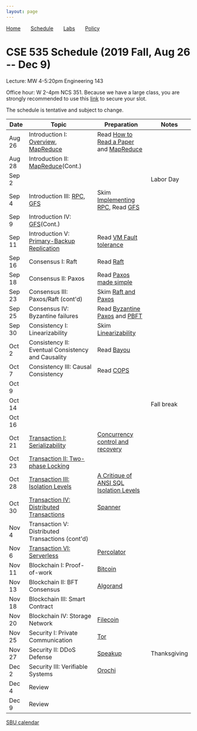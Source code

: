 ```yaml
---
layout: page
---
```


[Home](.) &nbsp; &nbsp; &nbsp;
[Schedule](./schedule.html) &nbsp; &nbsp; &nbsp;
[Labs](./labs.html) &nbsp; &nbsp; &nbsp;
[Policy](./policy.html)

# CSE 535 Schedule (2019 Fall, Aug 26 -- Dec 9)

Lecture: MW 4-5:20pm Engineering 143 

Office hour: W 2-4pm NCS 351. Because we have a large class, you are strongly recommended to use this [link](https://calendly.com/shuaimu/officehour) to secure your slot. 

The schedule is tentative and subject to change.

| Date   | Topic &nbsp;                                                                   | Preparation                                                                                    | Notes        |
|--------|--------------------------------------------------------------------------------|------------------------------------------------------------------------------------------------|--------------|
| Aug 26 | Introduction I: [Overview](notes/overview.md), [MapReduce](notes/mapreduce.md) | Read [How to Read a Paper](readings/paper-reading.pdf) and [MapReduce](readings/mapreduce.pdf) |              |
| Aug 28 | Introduction II: [MapReduce](notes/mapreduce.md)(Cont.)                        |                                                                                                |              |
| Sep 2  |                                                                                |                                                                                                | Labor Day    |
| Sep 4  | Introduction III: [RPC](notes/rpc.md), [GFS](notes/gfs.md)                     | Skim [Implementing RPC](readings/rpc.pdf), Read [GFS](readings/gfs.pdf)                        |              |
| Sep 9  | Introduction IV: [GFS](notes/gfs.md)(Cont.)                                    |                                                                                                |              |
| Sep 11 | Introduction V: [Primary-Backup Replication](notes/vmft.md)                    | Read [VM Fault tolerance](readings/vm-ft.pdf)                                                  |              |
| Sep 16 | Consensus I: Raft                                                              | Read [Raft](readings/raft.pdf)                                                                 |              |
| Sep 18 | Consensus II: Paxos                                                            | Read [Paxos made simple](readings/paxos.pdf)                                                   |              |
| Sep 23 | Consensus III: Paxos/Raft (cont'd)                                             | Skim [Raft and Paxos](readings/raft-paxos.pdf)                                                    |              |
| Sep 25 | Consensus IV: Byzantine failures                                               | Read [Byzantine Paxos](readings/byzpaxos.pdf) and [PBFT](readings/pbft.pdf)                     |              |
| Sep 30 | Consistency I: Linearizability                                    | Skim [Linearizability](readings/linearizability.pdf)                                           |              |
| Oct 2  | Consistency II: Eventual Consistency and Causality                             | Read [Bayou](readings/bayou.pdf)                                                               |              |
| Oct 7  | Consistency III: Causal Consistency                                            | Read [COPS](readings/cops.pdf)                                                                 |              |
| Oct 9  |                                                                                |                                                                                                |              |
| Oct 14 |                                                                                |                                                                                                | Fall break   |
| Oct 16 |                                                                                |                                                                                                |              |
| Oct 21 | [Transaction I: Serializability]()                                             | [Concurrency control and recovery](readings/franklin97concurrency.pdf)                         |              |
| Oct 23 | [Transaction II: Two-phase Locking]()                                          |                                                                                                |              |
| Oct 28 | [Transaction III: Isolation Levels]()                                          | [A Critique of ANSI SQL Isolation Levels](readings/si.pdf)                                     |              |
| Oct 30 | [Transaction IV: Distributed Transactions]()                                   | [Spanner](readings/spanner.pdf)                                                                |              |
| Nov 4  | Transaction V: Distributed Transactions (cont'd)                               |                                                                                                |              |
| Nov 6  | [Transaction VI: Serverless]()                                                 | [Percolator](readings/percolator.pdf)                                                          |              |
| Nov 11 | Blockchain I: Proof-of-work                                                    | [Bitcoin](readings/bitcoin.pdf)                                                                |              |
| Nov 13 | Blockchain II: BFT Consensus                                                   | [Algorand](readings/algorand.pdf)                                                              |              |
| Nov 18 | Blockchain III: Smart Contract                                                 |                                                                                                |              |
| Nov 20 | Blockchain IV: Storage Network                                                 | [Filecoin](readings/filecoin.pdf)                                                              |              |
| Nov 25 | Security I: Private Communication                                              | [Tor](readings/tor.pdf)                                                                        |              |
| Nov 27 | Security II: DDoS Defense                                                      | [Speakup](readings/speakup.pdf)                                                                | Thanksgiving |
| Dec 2  | Security III: Verifiable Systems                                               | [Orochi](readings/orochi.pdf)                                                                  |              |
| Dec 4  | Review                                                                         |                                                                                                |              |
| Dec 9  | Review                                                                         |                                                                                                |              |





[SBU calendar](https://www.stonybrook.edu/commcms/registrar/calendars/_ucalcontent/fall19summer20.php)
